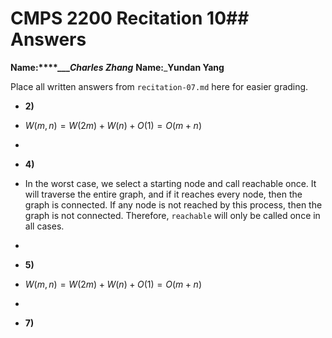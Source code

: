 # CMPS 2200 Recitation 10## Answers

**Name:****____Charles Zhang_**
**Name:**___Yundan Yang__


Place all written answers from `recitation-07.md` here for easier grading.



- **2)**

- $W(m,n) = W(2m) + W(n) + O(1) = O(m+n)$
-   

- **4)**

-  In the worst case, we select a starting node and call reachable once. It will traverse the entire graph, and if it reaches every node, then the graph is connected. If any node is not reached by this process, then the graph is not connected. Therefore, `reachable` will only be called once in all cases.
-  

- **5)**

- $W(m,n) = W(2m) + W(n) +O(1) = O(m+n)$
- 

- **7)**
